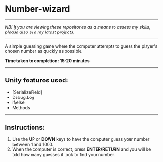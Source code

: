 # Number-wizard

_________________________

*NB! If you are viewing these repositories as a means to assess my skills, please also see my latest projects.*
_________________________

A simple guessing game where the computer attempts to guess the player's chosen number as quickly as possible.

**Time taken to completion: 15-20 minutes**
__________________________________________

## Unity features used:

* [SerializeField]
* Debug.Log
* if/else
* Methods

__________________________________________

## Instructions:

1. Use the **UP** or **DOWN** keys to have the computer guess your number between 1 and 1000.
2. When the computer is correct, press **ENTER/RETURN** and you will be told how many guesses it took to find your number.
